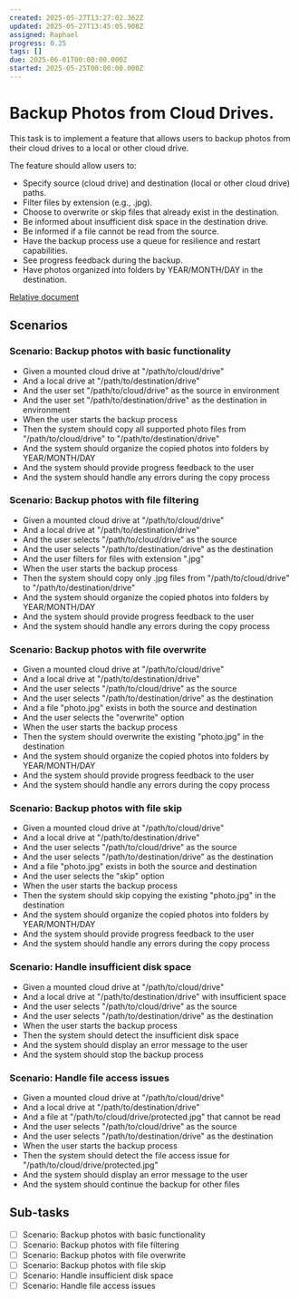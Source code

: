 ```yaml
---
created: 2025-05-27T13:27:02.362Z
updated: 2025-05-27T13:45:05.908Z
assigned: Raphael
progress: 0.25
tags: []
due: 2025-06-01T00:00:00.000Z
started: 2025-05-25T00:00:00.000Z
---
```


# Backup Photos from Cloud Drives.

This task is to implement a feature that allows users to backup photos from their cloud drives to a local or other cloud drive.

The feature should allow users to:
- Specify source (cloud drive) and destination (local or other cloud drive) paths.
- Filter files by extension (e.g., .jpg).
- Choose to overwrite or skip files that already exist in the destination.
- Be informed about insufficient disk space in the destination drive.
- Be informed if a file cannot be read from the source.
- Have the backup process use a queue for resilience and restart capabilities.
- See progress feedback during the backup.
- Have photos organized into folders by YEAR/MONTH/DAY in the destination.

[Relative document](../../src/feature/backup_photos_from/.feature)

## Scenarios

### Scenario: Backup photos with basic functionality

- Given a mounted cloud drive at "/path/to/cloud/drive"
- And a local drive at "/path/to/destination/drive"
- And the user set "/path/to/cloud/drive" as the source in environment 
- And the user set "/path/to/destination/drive" as the destination in environment
- When the user starts the backup process     
- Then the system should copy all supported photo files from "/path/to/cloud/drive" to "/path/to/destination/drive"
- And the system should organize the copied photos into folders by YEAR/MONTH/DAY
- And the system should provide progress feedback to the user
- And the system should handle any errors during the copy process

### Scenario: Backup photos with file filtering

- Given a mounted cloud drive at "/path/to/cloud/drive"
- And a local drive at "/path/to/destination/drive"
- And the user selects "/path/to/cloud/drive" as the source
- And the user selects "/path/to/destination/drive" as the destination
- And the user filters for files with extension ".jpg"
- When the user starts the backup process
- Then the system should copy only .jpg files from "/path/to/cloud/drive" to "/path/to/destination/drive"
- And the system should organize the copied photos into folders by YEAR/MONTH/DAY
- And the system should provide progress feedback to the user
- And the system should handle any errors during the copy process

### Scenario: Backup photos with file overwrite

- Given a mounted cloud drive at "/path/to/cloud/drive"
- And a local drive at "/path/to/destination/drive"
- And the user selects "/path/to/cloud/drive" as the source
- And the user selects "/path/to/destination/drive" as the destination
- And a file "photo.jpg" exists in both the source and destination
- And the user selects the "overwrite" option
- When the user starts the backup process
- Then the system should overwrite the existing "photo.jpg" in the destination
- And the system should organize the copied photos into folders by YEAR/MONTH/DAY
- And the system should provide progress feedback to the user
- And the system should handle any errors during the copy process

### Scenario: Backup photos with file skip

- Given a mounted cloud drive at "/path/to/cloud/drive"
- And a local drive at "/path/to/destination/drive"
- And the user selects "/path/to/cloud/drive" as the source
- And the user selects "/path/to/destination/drive" as the destination
- And a file "photo.jpg" exists in both the source and destination
- And the user selects the "skip" option
- When the user starts the backup process
- Then the system should skip copying the existing "photo.jpg" in the destination
- And the system should organize the copied photos into folders by YEAR/MONTH/DAY
- And the system should provide progress feedback to the user
- And the system should handle any errors during the copy process

### Scenario: Handle insufficient disk space

- Given a mounted cloud drive at "/path/to/cloud/drive"
- And a local drive at "/path/to/destination/drive" with insufficient space
- And the user selects "/path/to/cloud/drive" as the source
- And the user selects "/path/to/destination/drive" as the destination
- When the user starts the backup process
- Then the system should detect the insufficient disk space
- And the system should display an error message to the user
- And the system should stop the backup process

### Scenario: Handle file access issues

- Given a mounted cloud drive at "/path/to/cloud/drive"
- And a local drive at "/path/to/destination/drive"
- And a file at "/path/to/cloud/drive/protected.jpg" that cannot be read
- And the user selects "/path/to/cloud/drive" as the source
- And the user selects "/path/to/destination/drive" as the destination
- When the user starts the backup process
- Then the system should detect the file access issue for "/path/to/cloud/drive/protected.jpg"
- And the system should display an error message to the user
- And the system should continue the backup for other files

## Sub-tasks

- [ ] Scenario: Backup photos with basic functionality
- [ ] Scenario: Backup photos with file filtering
- [ ] Scenario: Backup photos with file overwrite
- [ ] Scenario: Backup photos with file skip
- [ ] Scenario: Handle insufficient disk space
- [ ] Scenario: Handle file access issues
